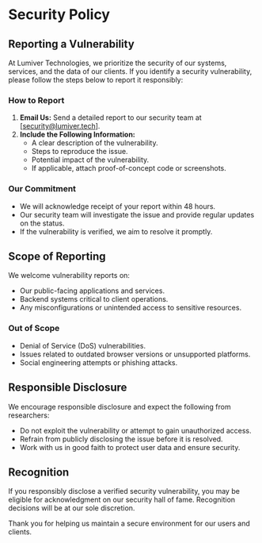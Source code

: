 # Security Policy

## Reporting a Vulnerability

At Lumiver Technologies, we prioritize the security of our systems, services, and the data of our clients. If you identify a security vulnerability, please follow the steps below to report it responsibly:

### **How to Report**
1. **Email Us:** Send a detailed report to our security team at [security@lumiver.tech].
2. **Include the Following Information:**
   - A clear description of the vulnerability.
   - Steps to reproduce the issue.
   - Potential impact of the vulnerability.
   - If applicable, attach proof-of-concept code or screenshots.

### **Our Commitment**
- We will acknowledge receipt of your report within 48 hours.
- Our security team will investigate the issue and provide regular updates on the status.
- If the vulnerability is verified, we aim to resolve it promptly.

## Scope of Reporting
We welcome vulnerability reports on:
- Our public-facing applications and services.
- Backend systems critical to client operations.
- Any misconfigurations or unintended access to sensitive resources.

### **Out of Scope**
- Denial of Service (DoS) vulnerabilities.
- Issues related to outdated browser versions or unsupported platforms.
- Social engineering attempts or phishing attacks.

## Responsible Disclosure
We encourage responsible disclosure and expect the following from researchers:
- Do not exploit the vulnerability or attempt to gain unauthorized access.
- Refrain from publicly disclosing the issue before it is resolved.
- Work with us in good faith to protect user data and ensure security.

## Recognition
If you responsibly disclose a verified security vulnerability, you may be eligible for acknowledgment on our security hall of fame. Recognition decisions will be at our sole discretion.

Thank you for helping us maintain a secure environment for our users and clients.
